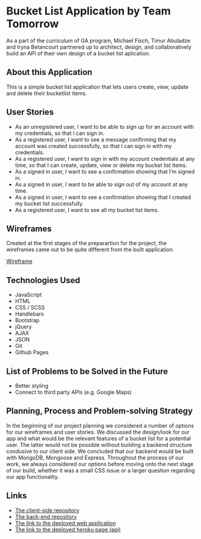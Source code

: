 # Bucket List Application by Team Tomorrow

As a part of the curriculum of GA program, Michael Fisch, Timur Abuladze and Iryna Betancourt partnered up to architect, design, and collaboratively build an API of their own design of a bucket list aplication.

## About this Application

This is a simple bucket list application that lets users create, view, update and delete their bucketlist items.

## User Stories

- As an unregistered user, I want to be able to sign up for an account with my credentials, so that I can sign in.
- As a registered user, I want to see a message confirming that my account was created successfully, so that I can sign in with my credentials.
- As a registered user, I want to sign in with my account credentials at any time, so that I can create, update, view or delete my bucket list items.
- As a signed in user, I want to see a confirmation showing that I’m signed in.
- As a signed in user, I want to be able to sign out of my account at any time.
- As a signed in user, I want to see a confirmation showing that I created my bucket list successfully.
- As a registered user, I want to see all my bucket list items.

## Wireframes

Created at the first stages of the preparartion for the project, the wireframes came out to be quite different from the built application.

[Wireframe](https://i.imgur.com/oKiyJoT.jpg?1)

## Technologies Used

- JavaScript
- HTML
- CSS / SCSS
- Handlebars
- Bootstrap
- jQuery
- AJAX
- JSON
- Git
- Github Pages


## List of Problems to be Solved in the Future

- Better styling
- Connect to third party APIs (e.g. Google Maps)

## Planning, Process and Problem-solving Strategy

In the beginning of our project planning we considered a number of options
for our wireframes and user stories. We discussed the design/look for our app
and what would be the relevant features of a bucket list for a potential user.
The latter would not be possible without building a backend structure condusive
to our client side. We concluded that our backend would be built with MongoDB,
Mongoose and Express. Throughout the process of our work, we always considered
our options before moving onto the next stage of our build, whether it was a
small CSS issue or a larger question regarding our app functionality.


## Links

- [The client-side repository](https://github.com/Team-Tomorrow/Bucket_list_client)
- [The back-end repository](https://github.com/Team-Tomorrow/Bucket_list_api)
- [The link to the deployed web application](https://team-tomorrow.github.io/Bucket_list_client/)
- [The link to the deployed heroku page (api)](https://bucket-list-wdi.herokuapp.com/)
